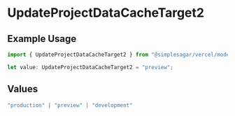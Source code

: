 # UpdateProjectDataCacheTarget2

## Example Usage

```typescript
import { UpdateProjectDataCacheTarget2 } from "@simplesagar/vercel/models/updateprojectdatacacheop.js";

let value: UpdateProjectDataCacheTarget2 = "preview";
```

## Values

```typescript
"production" | "preview" | "development"
```